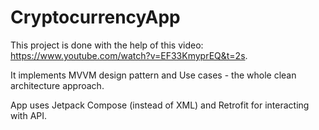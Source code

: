 # CryptocurrencyApp

This project is done with the help of this video: https://www.youtube.com/watch?v=EF33KmyprEQ&t=2s. 

It implements MVVM design pattern and Use cases - 
the whole clean architecture approach. 

App uses Jetpack Compose (instead of XML) and Retrofit for interacting with API. 
